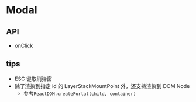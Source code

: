 # Modal

## API

- onClick

## tips

- ESC 键取消弹窗
- 除了渲染到指定 id 的 LayerStackMountPoint 外，还支持渲染到 DOM Node
  - 参考`ReactDOM.createPortal(child, container)`
